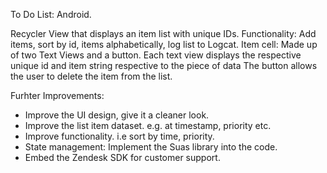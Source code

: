 To Do List: Android.

Recycler View that displays an item list with unique IDs. 
Functionality: Add items, sort by id, items alphabetically, log list to Logcat.
Item cell: Made up of two Text Views and a button. Each text view displays the respective unique id and item string respective to the piece of data
The button allows the user to delete the item from the list.

Furhter Improvements:
- Improve the UI design, give it a cleaner look.
- Improve the list item dataset. e.g. at timestamp, priority etc.
- Improve functionality. i.e sort by time, priority.
- State management: Implement the Suas library into the code.
- Embed the Zendesk SDK for customer support.
